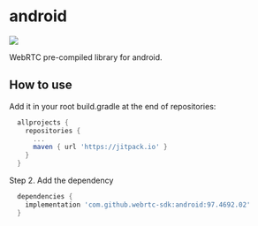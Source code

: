 # android

[![](https://jitpack.io/v/webrtc-sdk/android.svg)](https://jitpack.io/#webrtc-sdk/android)

WebRTC pre-compiled library for android.

## How to use

Add it in your root build.gradle at the end of repositories:

```gradle
  allprojects {
    repositories {
      ...
      maven { url 'https://jitpack.io' }
    }
  }
```

Step 2. Add the dependency


```gradle
  dependencies {
    implementation 'com.github.webrtc-sdk:android:97.4692.02'
  }
```
